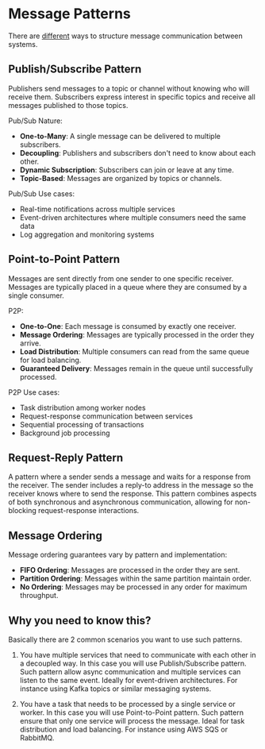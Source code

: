 # Message Patterns

There are [different](https://en.wikipedia.org/wiki/Messaging_pattern) ways to structure message communication between systems.

## Publish/Subscribe Pattern

Publishers send messages to a topic or channel without knowing who will receive them. Subscribers express interest in specific topics and receive all messages published to those topics.

Pub/Sub Nature:
- **One-to-Many**: A single message can be delivered to multiple subscribers.
- **Decoupling**: Publishers and subscribers don't need to know about each other.
- **Dynamic Subscription**: Subscribers can join or leave at any time.
- **Topic-Based**: Messages are organized by topics or channels.

Pub/Sub Use cases:
* Real-time notifications across multiple services
* Event-driven architectures where multiple consumers need the same data
* Log aggregation and monitoring systems

## Point-to-Point Pattern

Messages are sent directly from one sender to one specific receiver. Messages are typically placed in a queue where they are consumed by a single consumer.

P2P:
- **One-to-One**: Each message is consumed by exactly one receiver.
- **Message Ordering**: Messages are typically processed in the order they arrive.
- **Load Distribution**: Multiple consumers can read from the same queue for load balancing.
- **Guaranteed Delivery**: Messages remain in the queue until successfully processed.

P2P Use cases:
* Task distribution among worker nodes
* Request-response communication between services
* Sequential processing of transactions
* Background job processing

## Request-Reply Pattern

A pattern where a sender sends a message and waits for a response from the receiver. The sender includes a reply-to address in the message so the receiver knows where to send the response.
This pattern combines aspects of both synchronous and asynchronous communication, allowing for non-blocking request-response interactions.

## Message Ordering

Message ordering guarantees vary by pattern and implementation:
- **FIFO Ordering**: Messages are processed in the order they are sent.
- **Partition Ordering**: Messages within the same partition maintain order.
- **No Ordering**: Messages may be processed in any order for maximum throughput.

## Why you need to know this?

Basically there are 2 common scenarios you want to use such patterns.

1. You have multiple services that need to communicate with each other in a decoupled way. In this case you will use Publish/Subscribe pattern. Such pattern allow async communication and multiple services can listen to the same event. Ideally for event-driven architectures. For instance using Kafka topics or similar messaging systems.

2. You have a task that needs to be processed by a single service or worker. In this case you will use Point-to-Point pattern. Such pattern ensure that only one service will process the message. Ideal for task distribution and load balancing. For instance using AWS SQS or RabbitMQ.